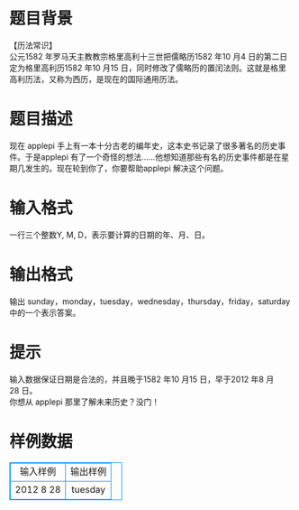 # 

 
 # 题目背景 
【历法常识】<BR>公元1582&nbsp;年罗马天主教教宗格里高利十三世把儒略历1582&nbsp;年10&nbsp;月4&nbsp;日的第二日定为格里高利历1582&nbsp;年10&nbsp;月15&nbsp;日，同时修改了儒略历的置闰法则。这就是格里高利历法，又称为西历，是现在的国际通用历法。 

 
 # 题目描述 
现在&nbsp;applepi&nbsp;手上有一本十分古老的编年史，这本史书记录了很多著名的历史事件。于是applepi&nbsp;有了一个奇怪的想法……他想知道那些有名的历史事件都是在星期几发生的。现在轮到你了，你要帮助applepi&nbsp;解决这个问题。 

 
 # 输入格式 
一行三个整数Y,&nbsp;M,&nbsp;D，表示要计算的日期的年、月、日。 

 
 # 输出格式 
输出&nbsp;sunday，monday，tuesday，wednesday，thursday，friday，saturday<BR>中的一个表示答案。 

 
 # 提示 
输入数据保证日期是合法的，并且晚于1582&nbsp;年10&nbsp;月15&nbsp;日，早于2012&nbsp;年8&nbsp;月28&nbsp;日。<BR>你想从&nbsp;applepi&nbsp;那里了解未来历史？没门！ 
# 样例数据
<style>
        table,table tr th, table tr td { border:1px solid #0094ff; }
        table { width: 200px; min-height: 25px; line-height: 25px; text-align: center; border-collapse: collapse;}   
    </style>
<table>
	<tr>
		<td>输入样例</td>
		<td>输出样例</td>
	</tr>
<tr><td>2012 8 28</td><td>tuesday</td></tr></table>
